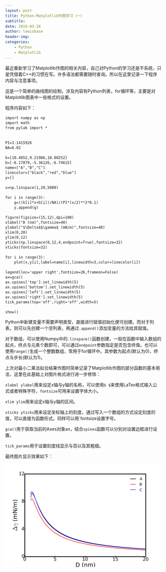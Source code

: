 ```yaml
---
layout: post
title: Python-Matplotlib作图学习（一）
subtitle:
date: 2019-03-26
author: lewisbase
header-img:
categories: 
    - Python
    - Matplotlib
---
```


最近重新学习了Matplotlib作图的相关内容，自己对Python的学习还是不系统，只是凭借着C++的习惯在写。许多语法都需要随时查询。所以在这里记录一下程序内容与注意事项。

这是一个简单的曲线图的绘制，涉及内容有Python列表，for循环等，主要是对Matplotlib图表中一些格式的设置。

程序内容如下：

    import numpy as np
    import math
    from pylab import *
    

    PI=3.1415926
    NA=6.02
    
    k=[10.4852,9.21986,10.80252]
    b=[-6.17879,-5.36126,-6.74615]
    name=["A","B","C"]
    linecolor=["black","red","blue"]
    y=[]
    
    x=np.linspace(1,20,5000)
    
    for i in range(3):
        g=((k[i]*x+b[i])/NA)/(PI*(x/2)**2*0.1)
        y.append(g)
    
    figure(figsize=(15,12),dpi=100)
    xlabel("D (nm)",fontsize=40)
    ylabel("$\Delta$$\gamma$ (mN/m)",fontsize=40)
    xlim(0,20)
    ylim(0,12)
    yticks(np.linspace(0,12,4,endpoint=True),fontsize=32)
    xticks(fontsize=32)
    
    for i in range(3):
        plot(x,y[i],label=name[i],linewidth=3,color=linecolor[i])
    
    legend(loc='upper right',fontsize=26,frameon=False)
    ax=gca()
    ax.spines['top'].set_linewidth(5)
    ax.spines['bottom'].set_linewidth(5)
    ax.spines['left'].set_linewidth(5)
    ax.spines['right'].set_linewidth(5)
    tick_params(top='off',right='off',width=5)
    
    show()
    
Python中新建变量不需要声明类型，直接进行赋值初始化便可创建。而对于列表，则可以先创建一个空列表，再通过`.append()`添加变量的方法给其赋值。

对于数组，可以使用Numpy中的`.linspace()`函数创建，一般在函数中输入数组的起点，终点与元素个数即可，可以通过`endpoint`参数指定是否包含终值。也可以使用`range()`生成一个整数数组，常用于for循环中。其参数为起点(默认为0)，终点与步长(默认为1)。

上次对最小二乘法拟合结果作图时简单记录了Matplotlib作图的部分函数的基本用法，这里在此基础上对图片格式进行进一步修饰：

`xlabel ylabel`用来设定x轴与y轴的名称，可以使用`$ $`来使用LaTex格式输入公式或者特殊字符，`fontsize`可用来设置字体大小。

`xlim ylim`用来设定x轴与y轴的区间。

`xticks yticks`用来设定坐标轴上的刻度，通过写入一个数组的方式设定刻度的值，可以直接为函数形式。同样可以用`fontsize设置字号。

`gca()`用于获取当前的Axes对象ax，结合`spines`函数可以分别对设置边框进行设置。

`tick_params`用于设置刻度线显示与否以及其粗细。

最终图片显示效果如下：

![Lines](https://raw.githubusercontent.com/LewisBase/lewisbase.github.io/master/img/_images/2019-03-26-1.png)